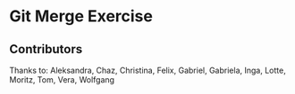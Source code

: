 # Git Merge Exercise

## Contributors

Thanks to: Aleksandra, Chaz, Christina, Felix, Gabriel, Gabriela, Inga, Lotte, Moritz, Tom, Vera, Wolfgang
